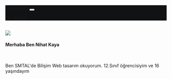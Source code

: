 <html lang="tr">
<head>
<meta name="viewport" content="width=device-width, initial-scale=1.0" />
<link rel="stylesheet" href="/style.css">
<link rel="stylesheet" href="https://site-assets.fontawesome.com/releases/v5.15.4/css/all.css">
<link href="https://cdn.jsdelivr.net/npm/bootstrap@5.1.3/dist/css/bootstrap.min.css" rel="stylesheet" integrity="sha384-1BmE4kWBq78iYhFldvKuhfTAU6auU8tT94WrHftjDbrCEXSU1oBoqyl2QvZ6jIW3" crossorigin="anonymous">
<script src="https://cdn.jsdelivr.net/npm/@popperjs/core@2.10.2/dist/umd/popper.min.js" integrity="sha384-7+zCNj/IqJ95wo16oMtfsKbZ9ccEh31eOz1HGyDuCQ6wgnyJNSYdrPa03rtR1zdB" crossorigin="anonymous"></script>
<script src="https://cdn.jsdelivr.net/npm/bootstrap@5.1.3/dist/js/bootstrap.min.js" integrity="sha384-QJHtvGhmr9XOIpI6YVutG+2QOK9T+ZnN4kzFN1RtK3zEFEIsxhlmWl5/YESvpZ13" crossorigin="anonymous"></script>
</head>
<body>
<nav class="navbar navbar-expand-sm navbar-dark" style="background-color:#111214">
  <div class="container-fluid ">
    <a class="navbar-brand" href="/">Niyat Kaya</a>
    <button class="navbar-toggler" type="button" data-bs-toggle="collapse" data-bs-target="#collapsibleNavbar">
      <span class="navbar-toggler-icon"></span>
    </button>
    <div class="collapse navbar-collapse justify-content-end" id="collapsibleNavbar">
      <ul class="navbar-nav">
        <li class="nav-item">
        <a class="nav-link" onclick="scrollAbout()">About</a>
        </li>
      </ul>
    </div>
  </div>
</nav>
<div class="container-fluid bg-dark">
  <div class="container"><br>
    <div class="row">
      <div class="col-md-3">
        <img class="w-100 rounded" src="https://avatars.githubusercontent.com/u/111287609?v=4">
        <br>
      </div>
      <div class="col-md-9">
      <h4>Merhaba Ben Nihat Kaya</h4>
      <br><p>Ben SMTAL'de Bilişim Web tasarım okuyorum.
        12.Sınıf öğrencisiyim ve 16 yaşındayım</p>
      </div>
    </div>
   </div>
 </div>
</html>
